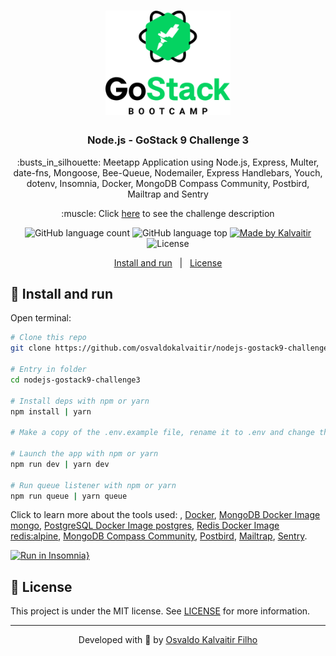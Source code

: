 <h1 align="center">
    <img src="/.github/assets/logo.png"
    width="200px"
    alt="Logo" />
</h1>

<h3 align="center">
  Node.js - GoStack 9 Challenge 3
</h3>

<p align="center">
  :busts_in_silhouette: Meetapp Application using Node.js, Express, Multer, date-fns, Mongoose, Bee-Queue, Nodemailer, Express Handlebars, Youch, dotenv, Insomnia, Docker, MongoDB Compass Community, Postbird, Mailtrap and Sentry
</p>

<p align="center">
  :muscle: Click <a href="/.github/docs/challenge.md">here</a> to see the challenge description
</p>

<p align="center">
  <img alt="GitHub language count" src="https://img.shields.io/github/languages/count/osvaldokalvaitir/nodejs-gostack9-challenge3.svg?color=00A83A">

  <img alt="GitHub language top" src="https://img.shields.io/github/languages/top/osvaldokalvaitir/nodejs-gostack9-challenge3.svg?color=00A83A">

  <a href="https://kalvaitir.com/">
    <img alt="Made by Kalvaitir" src="https://img.shields.io/badge/made%20by-Kalvaitir-00A83A">
  </a>

  <img alt="License" src="https://img.shields.io/badge/license-MIT-00A83A">
</p>

<p align="center">
  <a href="#wrench-install-and-run">Install and run</a>&nbsp;&nbsp;&nbsp;|&nbsp;&nbsp;&nbsp;<a href="#memo-license">License</a>
</p>

## :wrench: Install and run

Open terminal:

```sh
# Clone this repo
git clone https://github.com/osvaldokalvaitir/nodejs-gostack9-challenge3

# Entry in folder
cd nodejs-gostack9-challenge3

# Install deps with npm or yarn
npm install | yarn

# Make a copy of the .env.example file, rename it to .env and change the variables according to your environment.

# Launch the app with npm or yarn
npm run dev | yarn dev

# Run queue listener with npm or yarn
npm run queue | yarn queue
```

Click to learn more about the tools used: [](https://github.com/osvaldokalvaitir/awesome/blob/main/src/api-clients/insomnia.md), [Docker](https://github.com/osvaldokalvaitir/awesome/blob/main/src/containers/docker.md), [MongoDB Docker Image mongo](https://github.com/osvaldokalvaitir/awesome/blob/main/src/containers/docker/images/mongo.md),  [PostgreSQL Docker Image postgres](https://github.com/osvaldokalvaitir/awesome/blob/main/src/containers/docker/images/postgres.md), [Redis Docker Image redis:alpine](https://github.com/osvaldokalvaitir/awesome/blob/main/src/containers/docker/images/redis-alpine.md), [MongoDB Compass Community](https://github.com/osvaldokalvaitir/awesome/blob/main/src/sgdbs/mongodb/mongodb-compass-community.md), [Postbird](https://github.com/osvaldokalvaitir/awesome/blob/main/src/sgdbs/postgresql/postbird.md), [Mailtrap](https://github.com/osvaldokalvaitir/awesome/blob/main/src/emails/mailtrap.md), [Sentry](https://github.com/osvaldokalvaitir/awesome/blob/main/src/errors/sentry.md).

[![Run in Insomnia}](https://insomnia.rest/images/run.svg)](https://insomnia.rest/run/?label=Meetapp&uri=https%3A%2F%2Fraw.githubusercontent.com%2Fosvaldokalvaitir%2Fnodejs-gostack9-challenge3%2Fmain%2FInsomnia.json)

## :memo: License

This project is under the MIT license. See [LICENSE](/LICENSE) for more information.

---

<p align="center">
Developed with 💚 by <a href="https://www.linkedin.com/in/osvaldokalvaitir">Osvaldo Kalvaitir Filho</a>
</p>
